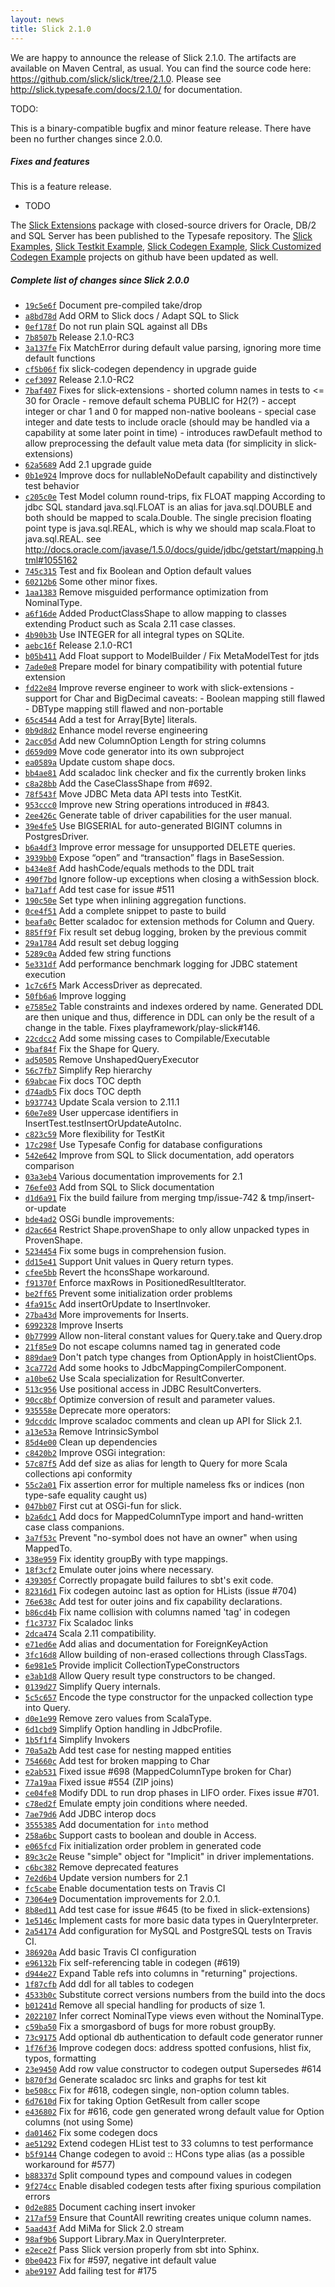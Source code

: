 ```yaml
---
layout: news
title: Slick 2.1.0
---
```

We are happy to announce the release of Slick 2.1.0.
The artifacts are available on Maven Central, as usual.
You can find the source code here: <https://github.com/slick/slick/tree/2.1.0>.
Please see <http://slick.typesafe.com/docs/2.1.0/> for documentation.

TODO:

This is a binary-compatible bugfix and minor feature release.
There have been no further changes since 2.0.0.


##### Fixes and features

This is a feature release.

* TODO

The [Slick Extensions](http://slick.typesafe.com/doc/2.1.0/extensions.html)
package with closed-source drivers for Oracle, DB/2 and SQL Server has been
published to the Typesafe repository.
The [Slick Examples](https://github.com/slick/slick-examples),
[Slick Testkit Example](https://github.com/slick/slick-testkit-example),
[Slick Codegen Example](https://github.com/slick/slick-codegen-example),
[Slick Customized Codegen Example](https://github.com/slick/slick-codegen-customization-example)
projects on github have been updated as well. 

##### Complete list of changes since Slick 2.0.0

* [``19c5e6f``](https://github.com/slick/slick/commit/19c5e6fafdc5f95730445065788694cd729f6419) Document pre-compiled take/drop
* [``a8bd78d``](https://github.com/slick/slick/commit/a8bd78def913dc16e7f9321dac07cd4d26231672) Add ORM to Slick docs / Adapt SQL to Slick
* [``0ef178f``](https://github.com/slick/slick/commit/0ef178fa176ed5e80d428d73a3020ce96b732497) Do not run plain SQL against all DBs
* [``7b8507b``](https://github.com/slick/slick/commit/7b8507beb1eb32b654f42e5cca1965696c9d64a6) Release 2.1.0-RC3
* [``3a137fe``](https://github.com/slick/slick/commit/3a137fe77d026d00731df0822b1f05f67065b7e5) Fix MatchError during default value parsing, ignoring more time default functions
* [``cf5b06f``](https://github.com/slick/slick/commit/cf5b06fa365e91f289506e67e8aa3e01aad97f17) fix slick-codegen dependency in upgrade guide
* [``cef3097``](https://github.com/slick/slick/commit/cef3097274db0120cd1d878340b5fef53532e090) Release 2.1.0-RC2
* [``7baf407``](https://github.com/slick/slick/commit/7baf4070ffbc0ac0f6757313eb4145de25f85b01) Fixes for slick-extensions - shorted column names in tests to <= 30 for Oracle - remove default schema PUBLIC for H2(?) - accept integer or char 1 and 0 for mapped non-native booleans - special case integer and date tests to include oracle (should may be handled via a capability at some later point in time) - introduces rawDefault method to allow preprocessing the default value meta data (for simplicity in slick-extensions)
* [``62a5689``](https://github.com/slick/slick/commit/62a5689b9ae246e734cf3246b25f888e7a4987bc) Add 2.1 upgrade guide
* [``0b1e924``](https://github.com/slick/slick/commit/0b1e924ad984ed599e53158740ac14d123c07e41) Improve docs for nullableNoDefault capability and distinctively test behavior
* [``c205c0e``](https://github.com/slick/slick/commit/c205c0ef08ff92164fe67dd0fa104394e01d8859) Test Model column round-trips, fix FLOAT mapping According to jdbc SQL standard java.sql.FLOAT is an alias for java.sql.DOUBLE and both should be mapped to scala.Double. The single precision floating point type is java.sql.REAL, which is why we should map scala.Float to java.sql.REAL. see http://docs.oracle.com/javase/1.5.0/docs/guide/jdbc/getstart/mapping.html#1055162
* [``745c315``](https://github.com/slick/slick/commit/745c315b79b127ef659c7d7726e2eef9c0985152) Test and fix Boolean and Option default values
* [``60212b6``](https://github.com/slick/slick/commit/60212b62916c019d973d217b1e3601321783f5b1) Some other minor fixes.
* [``1aa1383``](https://github.com/slick/slick/commit/1aa13839095172eeba5b44f67a941251b90436fe) Remove misguided performance optimization from NominalType.
* [``a6f16de``](https://github.com/slick/slick/commit/a6f16de571d0dc3664a2340b66f358aee5bbac2b) Added ProductClassShape to allow mapping to classes extending Product such as Scala 2.11 case classes.
* [``4b90b3b``](https://github.com/slick/slick/commit/4b90b3b1983b6adf55c09e9036ae677dc43b30d5) Use INTEGER for all integral types on SQLite.
* [``aebc16f``](https://github.com/slick/slick/commit/aebc16f4eec6261621ccb44017ded7f01f36e8ca) Release 2.1.0-RC1
* [``b05b411``](https://github.com/slick/slick/commit/b05b4112319d9dd27a788dd93ed7ac6b7175bc27) Add Float support to ModelBuilder / Fix MetaModelTest for jtds
* [``7ade0e8``](https://github.com/slick/slick/commit/7ade0e808bac13c1f77b1cda3ce1f3412bcdbc0e) Prepare model for binary compatibility with potential future extension
* [``fd22e84``](https://github.com/slick/slick/commit/fd22e849fd3f6e7f22f823091ba42321ba38adab) Improve reverse engineer to work with slick-extensions - support for Char and BigDecimal caveats: - Boolean mapping still flawed - DBType mapping still flawed and non-portable
* [``65c4544``](https://github.com/slick/slick/commit/65c45446055f0ce304a22e5d9244bf25985226dc) Add a test for Array[Byte] literals.
* [``0b9d8d2``](https://github.com/slick/slick/commit/0b9d8d230eea8df99dbd77e223dd5ddfff1a52e7) Enhance model reverse engineering
* [``2acc05d``](https://github.com/slick/slick/commit/2acc05d1e95c9b0c587d52ec2369b03fa16710e0) Add new ColumnOption Length for string columns
* [``d659d09``](https://github.com/slick/slick/commit/d659d098736962a0323288de87b8f06fd7aea281) Move code generator into its own subproject
* [``ea0589a``](https://github.com/slick/slick/commit/ea0589af45a8025089399f43f5d56b34eb34b2a3) Update custom shape docs.
* [``bb4ae81``](https://github.com/slick/slick/commit/bb4ae8196914b7fbaa67922ab579f57b64554c43) Add scaladoc link checker and fix the currently broken links
* [``c8a28bb``](https://github.com/slick/slick/commit/c8a28bb0027f01af9d3fdf73614b75b11b3fbd0b) Add the CaseClassShape from #692.
* [``78f543f``](https://github.com/slick/slick/commit/78f543fad880f99d4e4683a500b2331f5d9359c9) Move JDBC Meta data API tests into TestKit.
* [``953ccc0``](https://github.com/slick/slick/commit/953ccc0cacef302cd13bda5b50b891603e530494) Improve new String operations introduced in #843.
* [``2ee426c``](https://github.com/slick/slick/commit/2ee426ce5e302a3855cb2ebd47c58c29340e7d2e) Generate table of driver capabilities for the user manual.
* [``39e4fe5``](https://github.com/slick/slick/commit/39e4fe5fcb08734f1d1640428e0e67cdbf42c560) Use BIGSERIAL for auto-generated BIGINT columns in PostgresDriver.
* [``b6a4df3``](https://github.com/slick/slick/commit/b6a4df31301504d5432ece9257f68c8fcad7abaa) Improve error message for unsupported DELETE queries.
* [``3939bb0``](https://github.com/slick/slick/commit/3939bb0bf3f9c27dc8276f53b1b53fb262103471) Expose “open” and “transaction” flags in BaseSession.
* [``b434e8f``](https://github.com/slick/slick/commit/b434e8fe58c8df8c9bb0be860be555a05ffc790d) Add hashCode/equals methods to the DDL trait
* [``490f7bd``](https://github.com/slick/slick/commit/490f7bdf047699872430d5d9ff872098fdebae84) Ignore follow-up exceptions when closing a withSession block.
* [``ba71aff``](https://github.com/slick/slick/commit/ba71aff5b7f0071ad4f03ce619089d72c0e232c8) Add test case for issue #511
* [``190c50e``](https://github.com/slick/slick/commit/190c50e2ed880a7ee54f6b1035f507a1c73cf8bd) Set type when inlining aggregation functions.
* [``0ce4f51``](https://github.com/slick/slick/commit/0ce4f51731528ac05737ba4ae67c7f22ebdefff9) Add a complete snippet to paste to build
* [``beafa0c``](https://github.com/slick/slick/commit/beafa0ccfce35234a2b21e64010caa9176e5d8c0) Better scaladoc for extension methods for Column and Query.
* [``885ff9f``](https://github.com/slick/slick/commit/885ff9f6251048dacdec6096edd457c98495a4eb) Fix result set debug logging, broken by the previous commit
* [``29a1784``](https://github.com/slick/slick/commit/29a1784d56e1b1329ab18b966a2c06ca0c87f6ea) Add result set debug logging
* [``5289c0a``](https://github.com/slick/slick/commit/5289c0a8de71aedf73f93aac1e17834a45e5d284) Added few string functions
* [``5e331df``](https://github.com/slick/slick/commit/5e331df413a6ba56c848dacfc0061be8b557c403) Add performance benchmark logging for JDBC statement execution
* [``1c7c6f5``](https://github.com/slick/slick/commit/1c7c6f53a5878c8e6c0402dee57ebabe0b668251) Mark AccessDriver as deprecated.
* [``50fb6a6``](https://github.com/slick/slick/commit/50fb6a6a8fea1e867d8c3e61d2309fecce194003) Improve logging
* [``e7585e2``](https://github.com/slick/slick/commit/e7585e21c13abb35b0a1696b529816855e4dcec6) Table constraints and indexes ordered by name. Generated DDL are then unique and thus, difference in DDL can only be the result of a change in the table. Fixes playframework/play-slick#146.
* [``22cdcc2``](https://github.com/slick/slick/commit/22cdcc21469ba754a1e47bf23c3bedd76d9da430) Add some missing cases to Compilable/Executable
* [``9baf84f``](https://github.com/slick/slick/commit/9baf84f622cb3ab9be98e1ff3b6ad65e00be0aa9) Fix the Shape for Query.
* [``ad50505``](https://github.com/slick/slick/commit/ad5050574eb595c0f9a17a9da608e8ea33c88317) Remove UnshapedQueryExecutor
* [``56c7fb7``](https://github.com/slick/slick/commit/56c7fb7a211eb7650184a237736692d252cfb000) Simplify Rep hierarchy
* [``69abcae``](https://github.com/slick/slick/commit/69abcae290eb621fc46fb32a8bb8750342717341) Fix docs TOC depth
* [``d74adb5``](https://github.com/slick/slick/commit/d74adb5c00f0341a37d74ece6161e3ed5be418e1) Fix docs TOC depth
* [``b937743``](https://github.com/slick/slick/commit/b937743970c8669e94fe57ffa8f69648a15cce03) Update Scala version to 2.11.1
* [``60e7e89``](https://github.com/slick/slick/commit/60e7e899dca05023b726ce842d7ad99d5e9ccb72) User uppercase identifiers in InsertTest.testInsertOrUpdateAutoInc.
* [``c823c59``](https://github.com/slick/slick/commit/c823c59dca8568237f789e2d0f3e4b31101a7618) More flexibility for TestKit
* [``17c298f``](https://github.com/slick/slick/commit/17c298f093d5557e93e756ce0298bfb97f8568ca) Use Typesafe Config for database configurations
* [``542e642``](https://github.com/slick/slick/commit/542e642c599c1cf73d21bc0de1e32420a5bd5c4b) Improve from SQL to Slick documentation, add operators comparison
* [``03a3eb4``](https://github.com/slick/slick/commit/03a3eb472df107dd65608ff004965e9d4f60e79d) Various documentation improvements for 2.1
* [``76efe03``](https://github.com/slick/slick/commit/76efe03d39cf3922dfd2eb62a5330f3e643d9b57) Add from SQL to Slick documentation
* [``d1d6a91``](https://github.com/slick/slick/commit/d1d6a9104139857bc0645bad204aef84b91c33b2) Fix the build failure from merging tmp/issue-742 & tmp/insert-or-update
* [``bde4ad2``](https://github.com/slick/slick/commit/bde4ad2a42195012cbe10cee0e1a74e443308afb) OSGi bundle improvements:
* [``d2ac664``](https://github.com/slick/slick/commit/d2ac664b27ac4c345a3f91bc558fa0abeec70efc) Restrict Shape.provenShape to only allow unpacked types in ProvenShape.
* [``5234454``](https://github.com/slick/slick/commit/5234454214283afeb40dd8b9baab2388be0b5c0c) Fix some bugs in comprehension fusion.
* [``dd15e41``](https://github.com/slick/slick/commit/dd15e416ab5e0ebaeb42ec846ba88e7ef72e4295) Support Unit values in Query return types.
* [``cfee5bb``](https://github.com/slick/slick/commit/cfee5bb53c4f5d217eece0347de65df638f8dd14) Revert the hconsShape workaround.
* [``f91370f``](https://github.com/slick/slick/commit/f91370f2b7a0df9a18f7b71103088bad1b03f8dd) Enforce maxRows in PositionedResultIterator.
* [``be2ff65``](https://github.com/slick/slick/commit/be2ff6513d46abc9a25c8752c2931a786d4c5ad6) Prevent some initialization order problems
* [``4fa915c``](https://github.com/slick/slick/commit/4fa915c47b4a7bc56bbfb63d6fc859f413cce69e) Add insertOrUpdate to InsertInvoker.
* [``27ba43d``](https://github.com/slick/slick/commit/27ba43d04cc4ea4b20c0e91f9155612a2606e765) More improvements for Inserts.
* [``6992328``](https://github.com/slick/slick/commit/6992328924630cd2d5870f67d4978786abdbab04) Improve Inserts
* [``0b77999``](https://github.com/slick/slick/commit/0b77999816b44a72f436ce121b3a4706ae29d2c4) Allow non-literal constant values for Query.take and Query.drop
* [``21f85e9``](https://github.com/slick/slick/commit/21f85e991ef22aea30c7c2ce505ea37459576cab) Do not escape columns named tag in generated code
* [``889dae9``](https://github.com/slick/slick/commit/889dae9a8835a52cb04a2802e56a4460e4261f65) Don't patch type changes from OptionApply in hoistClientOps.
* [``3ca772d``](https://github.com/slick/slick/commit/3ca772ded08d735f673c7ae61d6655e135241d5d) Add some hooks to JdbcMappingCompilerComponent.
* [``a10be62``](https://github.com/slick/slick/commit/a10be62b29776f8194eff0796fa3e8dc27c6ff0a) Use Scala specialization for ResultConverter.
* [``513c956``](https://github.com/slick/slick/commit/513c95632e67d9fb9ed2f91f8d715c91d8f088a1) Use positional access in JDBC ResultConverters.
* [``90cc8bf``](https://github.com/slick/slick/commit/90cc8bfdb23df39b17270a339d24d654399edc40) Optimize conversion of result and parameter values.
* [``935558e``](https://github.com/slick/slick/commit/935558ed155f4f65c30cf9b6ae774e0b6a1f8c2b) Deprecate more operators:
* [``9dccddc``](https://github.com/slick/slick/commit/9dccddc2e7971efdcf687181fb68ef6cfc933141) Improve scaladoc comments and clean up API for Slick 2.1.
* [``a13e53a``](https://github.com/slick/slick/commit/a13e53a150f0cf1fb6a37c96f15c63cef63ba9e0) Remove IntrinsicSymbol
* [``85d4e00``](https://github.com/slick/slick/commit/85d4e00afcf5f6b7bea279aeebc3dbb30b486d89) Clean up dependencies
* [``c8420b2``](https://github.com/slick/slick/commit/c8420b22846d17ad38ec63784ebed12439b2c31c) Improve OSGi integration:
* [``57c87f5``](https://github.com/slick/slick/commit/57c87f502dcdd4fd8200a0956bff6e63e495aee0) Add def size as alias for length to Query for more Scala collections api conformity
* [``55c2a01``](https://github.com/slick/slick/commit/55c2a01b13827c60c978b1772cf0245ac2e9d358) Fix assertion error for multiple nameless fks or indices (non type-safe equality caught us)
* [``047bb07``](https://github.com/slick/slick/commit/047bb07140cc10fbf2eba495845d9994a095671e) First cut at OSGi-fun for slick.
* [``b2a6dc1``](https://github.com/slick/slick/commit/b2a6dc1e390589de2966230875fd5104108bf94d) Add docs for MappedColumnType import and hand-written case class companions.
* [``3a7f53c``](https://github.com/slick/slick/commit/3a7f53ce70fdb7da38be13a469b9851e5c1a32fd) Prevent "no-symbol does not have an owner" when using MappedTo.
* [``338e959``](https://github.com/slick/slick/commit/338e959e03b38b54c7d827a4cf2cb5dfc6d413a6) Fix identity groupBy with type mappings.
* [``18f3cf2``](https://github.com/slick/slick/commit/18f3cf222e16055c4d3369d64fd22fb827c614f4) Emulate outer joins where necessary.
* [``439305f``](https://github.com/slick/slick/commit/439305f2ccd12853d37646d299c98652185ea6d4) Correctly propagate build failures to sbt's exit code.
* [``82316d1``](https://github.com/slick/slick/commit/82316d16cafa52829cb8144a69d715e8ed2f4a33) Fix codegen autoinc last as option for HLists (issue #704)
* [``76e638c``](https://github.com/slick/slick/commit/76e638cb7a445fcd8cc75c290ff852cc8f38f17b) Add test for outer joins and fix capability declarations.
* [``b86cd4b``](https://github.com/slick/slick/commit/b86cd4bf5ae8ec57527f5bc65cac3dd47b07e3c1) Fix name collision with columns named 'tag' in codegen
* [``f1c3737``](https://github.com/slick/slick/commit/f1c37371c9fe467bb76ababfd96ff431d850908b) Fix Scaladoc links
* [``2dca474``](https://github.com/slick/slick/commit/2dca474f973bc3c71e5d2a38b9071d6aa889b7eb) Scala 2.11 compatibility.
* [``e71ed6e``](https://github.com/slick/slick/commit/e71ed6e777ee245779c3d81c7fce30e2d84c2f77) Add alias and documentation for ForeignKeyAction
* [``3fc16d8``](https://github.com/slick/slick/commit/3fc16d8171f7785b8c7b34ed513675188410fcbc) Allow building of non-erased collections through ClassTags.
* [``6e981e5``](https://github.com/slick/slick/commit/6e981e5c62b8e5c81a5e5b3867dfc62f1800b353) Provide implicit CollectionTypeConstructors
* [``e3ab1d8``](https://github.com/slick/slick/commit/e3ab1d8b2b6e1260abf7d62f24cea18b74a9a211) Allow Query result type constructors to be changed.
* [``0139d27``](https://github.com/slick/slick/commit/0139d272717d206339df3ef227938a3312fb9e3b) Simplify Query internals.
* [``5c5c657``](https://github.com/slick/slick/commit/5c5c6572dad8e1401850e4ac96f922b7a1b14cdf) Encode the type constructor for the unpacked collection type into Query.
* [``d0e1e99``](https://github.com/slick/slick/commit/d0e1e99f11c011f9394591f6ccee8d94597f01e7) Remove zero values from ScalaType.
* [``6d1cbd9``](https://github.com/slick/slick/commit/6d1cbd9f8edb1448e79c2ddaf9500ae69ed226c5) Simplify Option handling in JdbcProfile.
* [``1b5f1f4``](https://github.com/slick/slick/commit/1b5f1f4ee2a5271e299a487d43f506f7924cb828) Simplify Invokers
* [``70a5a2b``](https://github.com/slick/slick/commit/70a5a2b9d40b891a3201515aa373352e56b9c67f) Add test case for nesting mapped entities
* [``754660c``](https://github.com/slick/slick/commit/754660cedbd052ec7abc77d8c224430012394983) Add test for broken mapping to Char
* [``e2ab531``](https://github.com/slick/slick/commit/e2ab531d257a17932c6fa75021739945fcdc8947) Fixed issue #698 (MappedColumnType broken for Char)
* [``77a19aa``](https://github.com/slick/slick/commit/77a19aad284051b3457b6dae9f1c9374f4bdc980) Fixed issue #554 (ZIP joins)
* [``ce04fe8``](https://github.com/slick/slick/commit/ce04fe8e752c93c06c38ad732ab625c3add1e10a) Modify DDL to run drop phases in LIFO order.  Fixes issue #701.
* [``c78ed2f``](https://github.com/slick/slick/commit/c78ed2f72d1b3bd767f6fdc381e98083149725b3) Emulate empty join conditions where needed.
* [``7ae79d6``](https://github.com/slick/slick/commit/7ae79d61bea2da6894a4ec8a857981d61584969e) Add JDBC interop docs
* [``3555385``](https://github.com/slick/slick/commit/3555385edfba4182dd8b85fd1a6dfe098c2e267b) Add documentation for `into` method
* [``258a6bc``](https://github.com/slick/slick/commit/258a6bcff93a44a3f70157905b39832f99a8eeae) Support casts to boolean and double in Access.
* [``e065fcd``](https://github.com/slick/slick/commit/e065fcd2fa5e457ccc9b06f7cfe9476dfe5dbf5b) Fix initialization order problem in generated code
* [``89c3c2e``](https://github.com/slick/slick/commit/89c3c2ed2098a6b8207d71a2fdee298f40b4842b) Reuse "simple" object for "Implicit" in driver implementations.
* [``c6bc382``](https://github.com/slick/slick/commit/c6bc3826cc82ab1d636b3691e97e1b5125db24f9) Remove deprecated features
* [``7e2d6b4``](https://github.com/slick/slick/commit/7e2d6b450cd694e072643ec882f1b0b92bc79248) Update version numbers for 2.1
* [``fc5cabe``](https://github.com/slick/slick/commit/fc5cabe4458855430498605f474df52b954927f1) Enable documentation tests on Travis CI
* [``73064e9``](https://github.com/slick/slick/commit/73064e9abf3666a1240ac09cacd85b430bbbbdd5) Documentation improvements for 2.0.1.
* [``8b8ed11``](https://github.com/slick/slick/commit/8b8ed11353b85615290f6fa0d80657e5a28f0821) Add test case for issue #645 (to be fixed in slick-extensions)
* [``1e5146c``](https://github.com/slick/slick/commit/1e5146c9d9f6d017889851596ace20ed6df960af) Implement casts for more basic data types in QueryInterpreter.
* [``2a54174``](https://github.com/slick/slick/commit/2a541741915d6917940a8c8747d1270f92c85e6d) Add configuration for MySQL and PostgreSQL tests on Travis CI.
* [``386920a``](https://github.com/slick/slick/commit/386920a6abd2c906f58cd310688423c708acafbf) Add basic Travis CI configuration
* [``e96132b``](https://github.com/slick/slick/commit/e96132be4f463b82db7432c7a4a3205f805b8837) Fix self-referencing table in codegen (#619)
* [``d944e27``](https://github.com/slick/slick/commit/d944e279e18533da5c566b866274e93eb2b1f9f7) Expand Table refs into columns in "returning" projections.
* [``1f87cfb``](https://github.com/slick/slick/commit/1f87cfb5088404b0e2c6ebd5cb5bd5b40d3d52fa) Add ddl for all tables to codegen
* [``4533b0c``](https://github.com/slick/slick/commit/4533b0cc361d4ab473fdae7e63c43160e8a88b75) Substitute correct versions numbers from the build into the docs
* [``b01241d``](https://github.com/slick/slick/commit/b01241d0c33692a504cd4e442f62202cb39b84cf) Remove all special handling for products of size 1.
* [``2022107``](https://github.com/slick/slick/commit/20221076e0dc2e77bcdfcd0603feb4d85d8048e5) Infer correct NominalType views even without the NominalType.
* [``c59ba50``](https://github.com/slick/slick/commit/c59ba5059b708a7e7a46df23e90787d7eeab09e6) Fix a smorgasbord of bugs for more robust groupBy.
* [``73c9175``](https://github.com/slick/slick/commit/73c9175fe98cced0d64cc60ca72ab2d76ab0e213) Add optional db authentication to default code generator runner
* [``1f76f36``](https://github.com/slick/slick/commit/1f76f363b10a62296220154d9f2375d8408884af) Improve codegen docs: address spotted confusions, hlist fix, typos, formatting
* [``23e9450``](https://github.com/slick/slick/commit/23e94508433c2cfc0fc17e78fa7d7a241d20889f) Add row value constructor to codegen output Supersedes #614
* [``b870f3d``](https://github.com/slick/slick/commit/b870f3d33fd22f33c56e3382b613457df401c07e) Generate scaladoc src links and graphs for test kit
* [``be508cc``](https://github.com/slick/slick/commit/be508cc1632acbeb66dab76a782e40dc527202f1) Fix for #618, codegen single, non-option column tables.
* [``6d7610d``](https://github.com/slick/slick/commit/6d7610d00e16380ae2411270e2883dc6cf93e29d) Fix for taking Option GetResult from caller scope
* [``e436802``](https://github.com/slick/slick/commit/e43680277eb648f3a0fa7284b66eef5a6d2ff936) Fix for #616, code gen generated wrong default value for Option columns (not using Some)
* [``da01462``](https://github.com/slick/slick/commit/da01462911a30ace147ea9e97317c4264f8aee8c) Fix some codegen docs
* [``ae51292``](https://github.com/slick/slick/commit/ae51292cac80ba919c8d50b4ffaaae1cc03eff34) Extend codegen HList test to 33 columns to test performance
* [``b5f9144``](https://github.com/slick/slick/commit/b5f9144092f683f166bfb9f0453f08e96ebfa247) Change codegen to avoid :: HCons type alias (as a possible workaround for #577)
* [``b88337d``](https://github.com/slick/slick/commit/b88337d5783427f7162d0c304a1caf8d4483cbac) Split compound types and compound values in codegen
* [``9f274cc``](https://github.com/slick/slick/commit/9f274cc32c99ac490befe04b56519725c5087719) Enable disabled codegen tests after fixing spurious compilation errors
* [``0d2e885``](https://github.com/slick/slick/commit/0d2e8859d5f840491ba4d040577537374f3f0d84) Document caching insert invoker
* [``217af59``](https://github.com/slick/slick/commit/217af5972f771740d617bd5b85d6b3b7ebb2991e) Ensure that CountAll rewriting creates unique column names.
* [``5aad43f``](https://github.com/slick/slick/commit/5aad43fdab3310a73257f4db1f1db74dfa56b90d) Add MiMa for Slick 2.0 stream
* [``98af9b6``](https://github.com/slick/slick/commit/98af9b6c6145044909ddb54b696ccad22b568aeb) Support Library.Max in QueryInterpreter.
* [``e2ece2f``](https://github.com/slick/slick/commit/e2ece2f679297e30629a9ada8debf7b9ec35ae97) Pass Slick version properly from sbt into Sphinx.
* [``0be0423``](https://github.com/slick/slick/commit/0be0423789338ac0625b8099940e839217985ff9) Fix for #597, negative int default value
* [``abe9197``](https://github.com/slick/slick/commit/abe91970cdd794076fc098b7a494c055beae5ebb) Add failing test for #175